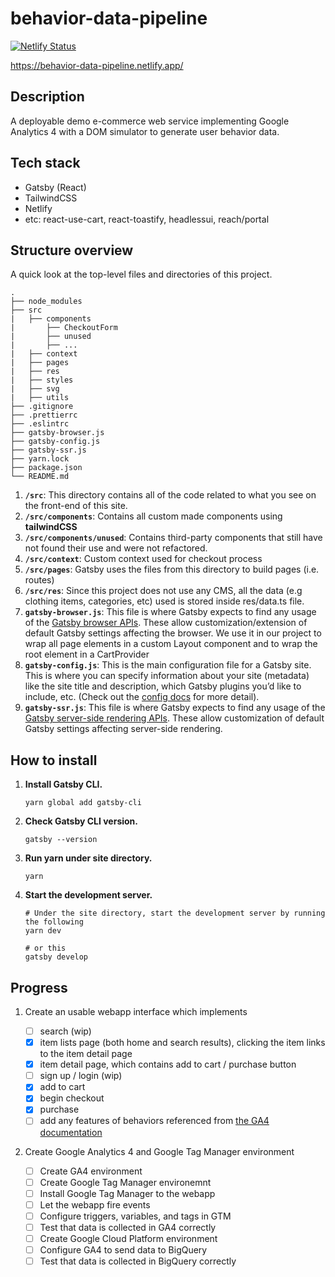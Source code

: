 # behavior-data-pipeline

[![Netlify Status](https://api.netlify.com/api/v1/badges/c77a7916-6610-4ec9-a35d-e398deedba56/deploy-status)](https://app.netlify.com/sites/behavior-data-pipeline/deploys)

https://behavior-data-pipeline.netlify.app/

## Description

A deployable demo e-commerce web service implementing Google Analytics 4 with a DOM simulator to generate user behavior data.

## Tech stack

- Gatsby (React)
- TailwindCSS
- Netlify
- etc: react-use-cart, react-toastify, headlessui, reach/portal

## Structure overview

A quick look at the top-level files and directories of this project.

    .
    ├── node_modules
    ├── src
    |   ├── components
    |       ├── CheckoutForm
    |       ├── unused
    |       ├── ...
    |   ├── context
    |   ├── pages
    |   ├── res
    |   ├── styles
    |   ├── svg
    |   ├── utils
    ├── .gitignore
    ├── .prettierrc
    ├── .eslintrc
    ├── gatsby-browser.js
    ├── gatsby-config.js
    ├── gatsby-ssr.js
    ├── yarn.lock
    ├── package.json
    └── README.md

1.  **`/src`**: This directory contains all of the code related to what you see on the front-end of this site.
2.  **`/src/components`**: Contains all custom made components using **tailwindCSS**
3.  **`/src/components/unused`**: Contains third-party components that still have not found their use and were not refactored.
4.  **`/src/context`**: Custom context used for checkout process
5.  **`/src/pages`**: Gatsby uses the files from this directory to build pages (i.e. routes)
6.  **`/src/res`**: Since this project does not use any CMS, all the data (e.g clothing items, categories, etc) used is stored inside res/data.ts file.
7.  **`gatsby-browser.js`**: This file is where Gatsby expects to find any usage of the [Gatsby browser APIs](https://www.gatsbyjs.com/docs/reference/config-files/gatsby-browser/). These allow customization/extension of default Gatsby settings affecting the browser. We use it in our project to wrap all page elements in a custom Layout component and to wrap the root element in a CartProvider
8.  **`gatsby-config.js`**: This is the main configuration file for a Gatsby site. This is where you can specify information about your site (metadata) like the site title and description, which Gatsby plugins you’d like to include, etc. (Check out the [config docs](https://www.gatsbyjs.com/docs/reference/config-files/gatsby-config/) for more detail).
9.  **`gatsby-ssr.js`**: This file is where Gatsby expects to find any usage of the [Gatsby server-side rendering APIs](https://www.gatsbyjs.com/docs/reference/config-files/gatsby-ssr/). These allow customization of default Gatsby settings affecting server-side rendering.

## How to install

1. **Install Gatsby CLI.**

   ```shell
   yarn global add gatsby-cli
   ```

2. **Check Gatsby CLI version.**

   ```shell
   gatsby --version
   ```

3. **Run yarn under site directory.**

   ```shell
   yarn
   ```

4. **Start the development server.**

   ```shell
   # Under the site directory, start the development server by running the following
   yarn dev

   # or this
   gatsby develop
   ```

## Progress

1. Create an usable webapp interface which implements

   - [ ] search (wip)
   - [x] item lists page (both home and search results), clicking the item links to the item detail page
   - [x] item detail page, which contains add to cart / purchase button
   - [ ] sign up / login (wip)
   - [x] add to cart
   - [x] begin checkout
   - [x] purchase
   - [ ] add any features of behaviors referenced from [the GA4 documentation](https://support.google.com/analytics/answer/9268036?hl=en&ref_topic=9756175)

2. Create Google Analytics 4 and Google Tag Manager environment
   - [ ] Create GA4 environment
   - [ ] Create Google Tag Manager environemnt
   - [ ] Install Google Tag Manager to the webapp
   - [ ] Let the webapp fire events
   - [ ] Configure triggers, variables, and tags in GTM
   - [ ] Test that data is collected in GA4 correctly
   - [ ] Create Google Cloud Platform environment
   - [ ] Configure GA4 to send data to BigQuery
   - [ ] Test that data is collected in BigQuery correctly
